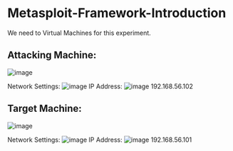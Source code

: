 # Metasploit-Framework-Introduction
We need to Virtual Machines for this experiment.

## Attacking Machine:
![image](https://github.com/user-attachments/assets/d2481ddc-ef86-4426-af92-c3b2ab785c88)

Network Settings:
![image](https://github.com/user-attachments/assets/ce21e70b-cecf-4ebb-a281-ade56810001e)
IP Address:
![image](https://github.com/user-attachments/assets/beaaa940-19ee-4959-8083-6ba19fd6adec)
192.168.56.102

## Target Machine:
![image](https://github.com/user-attachments/assets/4f7617b3-bd6a-416a-82a3-a34393addcf9)

Network Settings:
![image](https://github.com/user-attachments/assets/5ff4c676-08ae-41bd-b449-0e44cd329f7e)
IP Address:
![image](https://github.com/user-attachments/assets/b29b9698-e14c-4c87-9dc8-bd6007922fc0)
192.168.56.101
